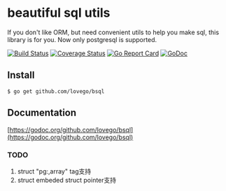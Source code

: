 # beautiful sql utils
If you don't like ORM, but need convenient utils to help you make sql, this library is for you.
Now only postgresql is supported.

[![Build Status](https://travis-ci.org/lovego/bsql.svg?branch=master)](https://travis-ci.org/lovego/bsql)
[![Coverage Status](https://img.shields.io/coveralls/github/lovego/bsql/master.svg)](https://coveralls.io/github/lovego/bsql?branch=master)
[![Go Report Card](https://goreportcard.com/badge/github.com/lovego/bsql)](https://goreportcard.com/report/github.com/lovego/bsql)
[![GoDoc](https://godoc.org/github.com/lovego/bsql?status.svg)](https://godoc.org/github.com/lovego/bsql)

## Install
`$ go get github.com/lovego/bsql`

## Documentation
[https://godoc.org/github.com/lovego/bsql](https://godoc.org/github.com/lovego/bsql)

### TODO
1. struct "pg:,array" tag支持
2. struct embeded struct pointer支持

